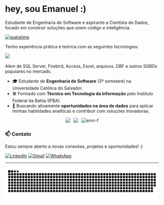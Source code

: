 # hey, sou Emanuel :)
Estudante de Engenharia de Software e aspirante a Cientista de Dados, focado em construir soluções que unem código e inteligência.

[![wakatime](https://wakatime.com/badge/user/3b5134d5-b349-4fef-a5ba-2b0ad185d1fa.svg)](https://wakatime.com/@3b5134d5-b349-4fef-a5ba-2b0ad185d1fa)

Tenho experiência prática e teórica com as seguintes tecnologias:
<p align="left">
  <a href="https://skillicons.dev">
    <img src="https://skillicons.dev/icons?i=java,php,cs,python,html,css,js,react,ts,figma,mysql,postgres" />
    </a>
</p>

<p>Além de SQL Server, Firebird, Access, Excel, arquivos .DBF e outros SGBDs populares no mercado.</p>

- 🎓 Estudante de **Engenharia de Software** (3º semestre) na Universidade Católica do Salvador.
- 🛠️ Formado com **Técnico em Tecnologia da Informação** pelo Instituto Federal da Bahia (IFBA).
- 🎯 Buscando ativamente **oportunidades na área de dados** para aplicar minhas habilidades analíticas e contribuir com soluções inovadoras.

<div align="center" style="display: flex; flex-wrap: wrap; justify-content: center; gap: 10px;">
  <a>
    <img height="180em" src="https://github-readme-stats.vercel.app/api?username=emn-f&show_icons=true&theme=dark&include_all_commits=true&count_private=true"/>
  </a>
  <a>
    <img height="180em" src="https://github-readme-stats.vercel.app/api/top-langs/?username=emn-f&layout=compact&langs_count=7&theme=dark"/>
  </a>
  <a>
    <img height="180em" src="https://github-readme-streak-stats.herokuapp.com/?user=emn-f&theme=dark" alt="emn-f" />
  </a>
</div>


### 📫 Contato
Estou sempre aberto a novas conexões, projetos e oportunidades! :)

[![LinkedIn](https://img.shields.io/badge/LinkedIn-0077B5?style=for-the-badge&logo=linkedin&logoColor=white)](https://www.linkedin.com/in/emanuelferreira)
[![Gmail](https://img.shields.io/badge/Gmail-D14836?style=for-the-badge&logo=gmail&logoColor=white)](mailto:emnferreira.wk@gmail.com)
[![WhatsApp](https://img.shields.io/badge/WhatsApp-25D366?style=for-the-badge&logo=whatsapp&logoColor=white)](https://wa.me/5571992348839)

---
<div align="center">
  <img src="https://raw.githubusercontent.com/platane/platane/output/github-contribution-grid-snake.svg?user=emn-f" alt="Snake animation" />
</div>
